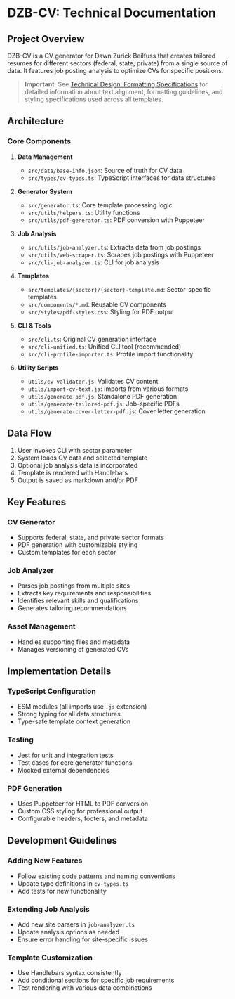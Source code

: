 # DZB-CV: Technical Documentation

## Project Overview

DZB-CV is a CV generator for Dawn Zurick Beilfuss that creates tailored resumes for different sectors (federal, state, private) from a single source of data. It features job posting analysis to optimize CVs for specific positions.

> **Important**: See [Technical Design: Formatting Specifications](docs/technical-design-formatting.md) for detailed information about text alignment, formatting guidelines, and styling specifications used across all templates.

## Architecture

### Core Components

1. **Data Management**
   - `src/data/base-info.json`: Source of truth for CV data
   - `src/types/cv-types.ts`: TypeScript interfaces for data structures

2. **Generator System**
   - `src/generator.ts`: Core template processing logic
   - `src/utils/helpers.ts`: Utility functions
   - `src/utils/pdf-generator.ts`: PDF conversion with Puppeteer

3. **Job Analysis**
   - `src/utils/job-analyzer.ts`: Extracts data from job postings
   - `src/utils/web-scraper.ts`: Scrapes job postings with Puppeteer
   - `src/cli-job-analyzer.ts`: CLI for job analysis

4. **Templates**
   - `src/templates/{sector}/{sector}-template.md`: Sector-specific templates
   - `src/components/*.md`: Reusable CV components
   - `src/styles/pdf-styles.css`: Styling for PDF output

5. **CLI & Tools**
   - `src/cli.ts`: Original CV generation interface
   - `src/cli-unified.ts`: Unified CLI tool (recommended)
   - `src/cli-profile-importer.ts`: Profile import functionality
   
6. **Utility Scripts**
   - `utils/cv-validator.js`: Validates CV content
   - `utils/import-cv-text.js`: Imports from various formats
   - `utils/generate-pdf.js`: Standalone PDF generation
   - `utils/generate-tailored-pdf.js`: Job-specific PDFs
   - `utils/generate-cover-letter-pdf.js`: Cover letter generation

## Data Flow

1. User invokes CLI with sector parameter
2. System loads CV data and selected template
3. Optional job analysis data is incorporated
4. Template is rendered with Handlebars
5. Output is saved as markdown and/or PDF

## Key Features

### CV Generator
- Supports federal, state, and private sector formats
- PDF generation with customizable styling
- Custom templates for each sector

### Job Analyzer
- Parses job postings from multiple sites
- Extracts key requirements and responsibilities
- Identifies relevant skills and qualifications
- Generates tailoring recommendations

### Asset Management
- Handles supporting files and metadata
- Manages versioning of generated CVs

## Implementation Details

### TypeScript Configuration
- ESM modules (all imports use `.js` extension)
- Strong typing for all data structures
- Type-safe template context generation

### Testing
- Jest for unit and integration tests
- Test cases for core generator functions
- Mocked external dependencies

### PDF Generation
- Uses Puppeteer for HTML to PDF conversion
- Custom CSS styling for professional output
- Configurable headers, footers, and metadata

## Development Guidelines

### Adding New Features
- Follow existing code patterns and naming conventions
- Update type definitions in `cv-types.ts`
- Add tests for new functionality

### Extending Job Analysis
- Add new site parsers in `job-analyzer.ts`
- Update analysis options as needed
- Ensure error handling for site-specific issues

### Template Customization
- Use Handlebars syntax consistently
- Add conditional sections for specific job requirements
- Test rendering with various data combinations

